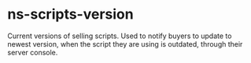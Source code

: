 # ns-scripts-version
Current versions of selling scripts. Used to notify buyers to update to newest version, when the script they are using is outdated, through their server console.

